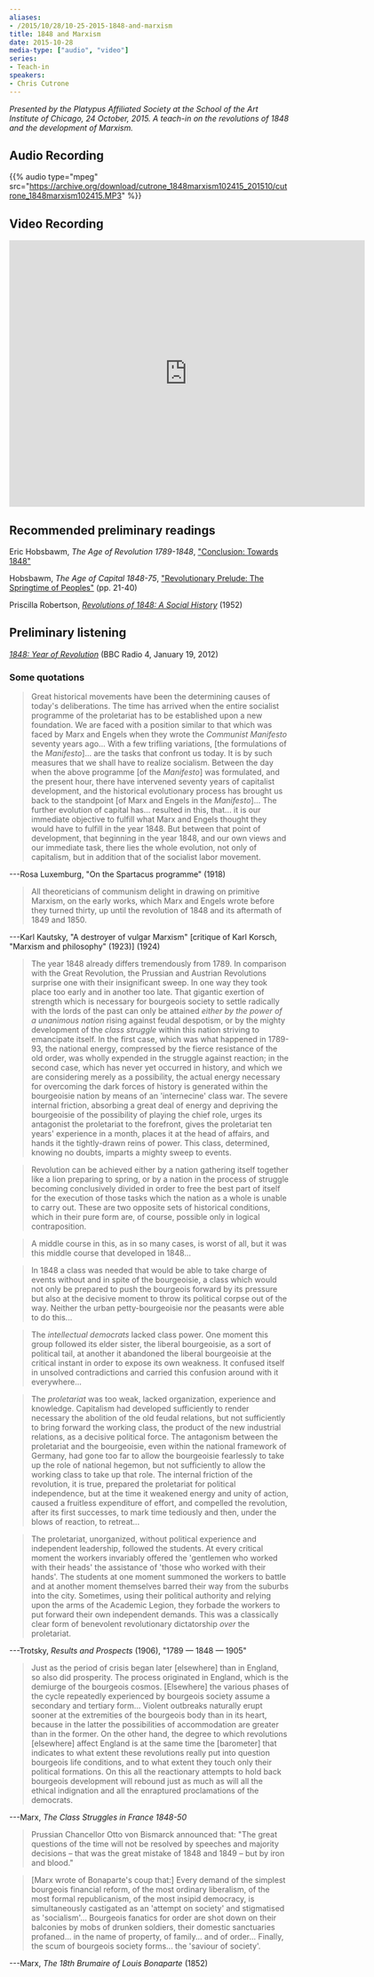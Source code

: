 ```yaml
---
aliases:
- /2015/10/28/10-25-2015-1848-and-marxism
title: 1848 and Marxism
date: 2015-10-28
media-type: ["audio", "video"]
series:
- Teach-in
speakers:
- Chris Cutrone
---
```


_Presented by the Platypus Affiliated Society at the School of the Art Institute of Chicago, 24 October, 2015. A teach-in on the revolutions of 1848 and the development of Marxism._

## Audio Recording

{{% audio type="mpeg" src="https://archive.org/download/cutrone_1848marxism102415_201510/cutrone_1848marxism102415.MP3" %}}

## Video Recording

<iframe src="https://archive.org/embed/cutrone_1848marxism102415" width="640" height="480" frameborder="0" webkitallowfullscreen="true" mozallowfullscreen="true" allowfullscreen></iframe>

## Recommended preliminary readings

Eric Hobsbawm, *The Age of Revolution 1789-1848*, ["Conclusion: Towards 1848"](file/readings/hobsbawmeric_1789_1848_conclusion.pdf)

Hobsbawm, *The Age of Capital 1848-75*, ["Revolutionary Prelude: The Springtime of Peoples"](http://libcom.org/files/Eric%20Hobsbawm%20-%20Age%20Of%20Capital%20-%201848-1875.pdf#page=10) (pp. 21-40)

Priscilla Robertson, *[Revolutions of 1848: A Social History](https://archive.org/details/revolutionsof184017686mbp)* (1952)

## Preliminary listening

*[1848: Year of Revolution](http://www.bbc.co.uk/programmes/b019gy9p)* (BBC Radio 4, January 19, 2012)


### Some quotations

>Great historical movements have been the determining causes of today's deliberations. The time has arrived when the entire socialist programme of the proletariat has to be established upon a new foundation. We are faced with a position similar to that which was faced by Marx and Engels when they wrote the _Communist Manifesto_ seventy years ago... With a few trifling variations, [the formulations of the _Manifesto_]... are the tasks that confront us today. It is by such measures that we shall have to realize socialism. Between the day when the above programme [of the _Manifesto_] was formulated, and the present hour, there have intervened seventy years of capitalist development, and the historical evolutionary process has brought us back to the standpoint [of Marx and Engels in the _Manifesto_]... The further evolution of capital has... resulted in this, that... it is our immediate objective to fulfill what Marx and Engels thought they would have to fulfill in the year 1848. But between that point of development, that beginning in the year 1848, and our own views and our immediate task, there lies the whole evolution, not only of capitalism, but in addition that of the socialist labor movement.

---Rosa Luxemburg, "On the Spartacus programme" (1918)


>All theoreticians of communism delight in drawing on primitive Marxism, on the early works, which Marx and Engels wrote before they turned thirty, up until the revolution of 1848 and its aftermath of 1849 and 1850.

---Karl Kautsky, "A destroyer of vulgar Marxism" [critique of Karl Korsch, "Marxism and philosophy" (1923)] (1924)



>The year 1848 already differs tremendously from 1789. In comparison with the Great Revolution, the Prussian and Austrian Revolutions surprise one with their insignificant sweep. In one way they took place too early and in another too late. That gigantic exertion of strength which is necessary for bourgeois society to settle radically with the lords of the past can only be attained _either by the power of a unanimous nation_ rising against feudal despotism, or by the mighty development of the _class struggle_ within this nation striving to emancipate itself. In the first case, which was what happened in 1789-93, the national energy, compressed by the fierce resistance of the old order, was wholly expended in the struggle against reaction; in the second case, which has never yet occurred in history, and which we are considering merely as a possibility, the actual energy necessary for overcoming the dark forces of history is generated within the bourgeoisie nation by means of an 'internecine' class war. The severe internal friction, absorbing a great deal of energy and depriving the bourgeoisie of the possibility of playing the chief role, urges its antagonist the proletariat to the forefront, gives the proletariat ten years' experience in a month, places it at the head of affairs, and hands it the tightly-drawn reins of power. This class, determined, knowing no doubts, imparts a mighty sweep to events.

>Revolution can be achieved either by a nation gathering itself together like a lion preparing to spring, or by a nation in the process of struggle becoming conclusively divided in order to free the best part of itself for the execution of those tasks which the nation as a whole is unable to carry out. These are two opposite sets of historical conditions, which in their pure form are, of course, possible only in logical contraposition.

>A middle course in this, as in so many cases, is worst of all, but it was this middle course that developed in 1848...

>In 1848 a class was needed that would be able to take charge of events without and in spite of the bourgeoisie, a class which would not only be prepared to push the bourgeois forward by its pressure but also at the decisive moment to throw its political corpse out of the way. Neither the urban petty-bourgeoisie nor the peasants were able to do this...

>The _intellectual democrats_ lacked class power. One moment this group followed its elder sister, the liberal bourgeoisie, as a sort of political tail, at another it abandoned the liberal bourgeoisie at the critical instant in order to expose its own weakness. It confused itself in unsolved contradictions and carried this confusion around with it everywhere...

>The _proletariat_ was too weak, lacked organization, experience and knowledge. Capitalism had developed sufficiently to render necessary the abolition of the old feudal relations, but not sufficiently to bring forward the working class, the product of the new industrial relations, as a decisive political force. The antagonism between the proletariat and the bourgeoisie, even within the national framework of Germany, had gone too far to allow the bourgeoisie fearlessly to take up the role of national hegemon, but not sufficiently to allow the working class to take up that role. The internal friction of the revolution, it is true, prepared the proletariat for political independence, but at the time it weakened energy and unity of action, caused a fruitless expenditure of effort, and compelled the revolution, after its first successes, to mark time tediously and then, under the blows of reaction, to retreat...

>The proletariat, unorganized, without political experience and independent leadership, followed the students. At every critical moment the workers invariably offered the 'gentlemen who worked with their heads' the assistance of 'those who worked with their hands'. The students at one moment summoned the workers to battle and at another moment themselves barred their way from the suburbs into the city. Sometimes, using their political authority and relying upon the arms of the Academic Legion, they forbade the workers to put forward their own independent demands. This was a classically clear form of benevolent revolutionary dictatorship _over_ the proletariat.

---Trotsky, _Results and Prospects_ (1906), "1789 — 1848 — 1905"

>Just as the period of crisis began later [elsewhere] than in England, so also did prosperity. The process originated in England, which is the demiurge of the bourgeois cosmos. [Elsewhere] the various phases of the cycle repeatedly experienced by bourgeois society assume a secondary and tertiary form... Violent outbreaks naturally erupt sooner at the extremities of the bourgeois body than in its heart, because in the latter the possibilities of accommodation are greater than in the former. On the other hand, the degree to which revolutions [elsewhere] affect England is at the same time the [barometer] that indicates to what extent these revolutions really put into question bourgeois life conditions, and to what extent they touch only their political formations. On this all the reactionary attempts to hold back bourgeois development will rebound just as much as will all the ethical indignation and all the enraptured proclamations of the democrats.

---Marx, _The Class Struggles in France 1848-50_

>Prussian Chancellor Otto von Bismarck announced that: "The great questions of the time will not be resolved by speeches and majority decisions – that was the great mistake of 1848 and 1849 – but by iron and blood."

>[Marx wrote of Bonaparte's coup that:] Every demand of the simplest bourgeois financial reform, of the most ordinary liberalism, of the most formal republicanism, of the most insipid democracy, is simultaneously castigated as an 'attempt on society' and stigmatised as 'socialism'... Bourgeois fanatics for order are shot down on their balconies by mobs of drunken soldiers, their domestic sanctuaries profaned... in the name of property, of family... and of order... Finally, the scum of bourgeois society forms... the 'saviour of society'.

---Marx, _The 18th Brumaire of Louis Bonaparte_ (1852)
